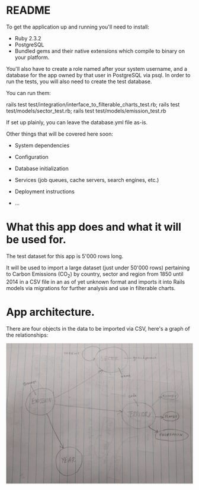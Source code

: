 # README

To get the application up and running you'll need to install:

* Ruby 2.3.2
* PostgreSQL
* Bundled gems and their native extensions which compile to binary on your platform.

You'll also have to create a role named after your system username, and a database
for the app owned by that user in PostgreSQL via psql. In order to run the tests,
you will also need to create the test database.

You can run them:

rails test test/integration/interface_to_filterable_charts_test.rb; rails test test/models/sector_test.rb; rails test test/models/emission_test.rb

If set up plainly, you can leave the database.yml file as-is.

Other things that will be covered here soon:

* System dependencies

* Configuration

* Database initialization

* Services (job queues, cache servers, search engines, etc.)

* Deployment instructions

* ...

# What this app does and what it will be used for.

The test dataset for this app is 5'000 rows long.

It will be used to import a large dataset (just under 50'000 rows) pertaining 
to Carbon Emissions (CO<sub>2</sub>) by country, sector and region from 1850
until 2014 in a CSV file in an as of yet unknown format and imports it into
Rails models via migrations for further analysis and use in filterable charts.

# App architecture.

There are four objects in the data to be imported via CSV, here's a graph
of the relationships:

![Relationship graph](object-sketch.jpg?raw=true "Relationship graph")

